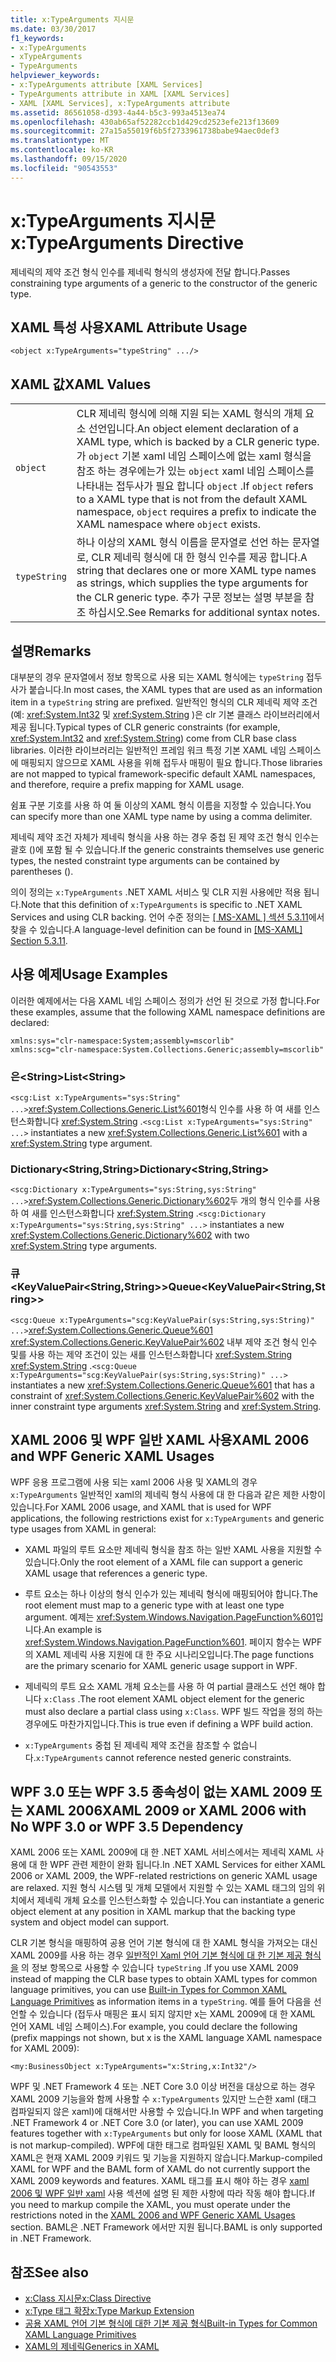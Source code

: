 ```yaml
---
title: x:TypeArguments 지시문
ms.date: 03/30/2017
f1_keywords:
- x:TypeArguments
- xTypeArguments
- TypeArguments
helpviewer_keywords:
- x:TypeArguments attribute [XAML Services]
- TypeArguments attribute in XAML [XAML Services]
- XAML [XAML Services], x:TypeArguments attribute
ms.assetid: 86561058-d393-4a44-b5c3-993a4513ea74
ms.openlocfilehash: 430ab65af52282ccb1d429cd2523efe213f13609
ms.sourcegitcommit: 27a15a55019f6b5f2733961738babe94aec0def3
ms.translationtype: MT
ms.contentlocale: ko-KR
ms.lasthandoff: 09/15/2020
ms.locfileid: "90543553"
---
```

# <a name="xtypearguments-directive"></a><span data-ttu-id="5db8e-102">x:TypeArguments 지시문</span><span class="sxs-lookup"><span data-stu-id="5db8e-102">x:TypeArguments Directive</span></span>

<span data-ttu-id="5db8e-103">제네릭의 제약 조건 형식 인수를 제네릭 형식의 생성자에 전달 합니다.</span><span class="sxs-lookup"><span data-stu-id="5db8e-103">Passes constraining type arguments of a generic to the constructor of the generic type.</span></span>

## <a name="xaml-attribute-usage"></a><span data-ttu-id="5db8e-104">XAML 특성 사용</span><span class="sxs-lookup"><span data-stu-id="5db8e-104">XAML Attribute Usage</span></span>

```xaml
<object x:TypeArguments="typeString" .../>
```

## <a name="xaml-values"></a><span data-ttu-id="5db8e-105">XAML 값</span><span class="sxs-lookup"><span data-stu-id="5db8e-105">XAML Values</span></span>

|||
|-|-|
|`object`|<span data-ttu-id="5db8e-106">CLR 제네릭 형식에 의해 지원 되는 XAML 형식의 개체 요소 선언입니다.</span><span class="sxs-lookup"><span data-stu-id="5db8e-106">An object element declaration of a XAML type, which is backed by a CLR generic type.</span></span> <span data-ttu-id="5db8e-107">가 `object` 기본 xaml 네임 스페이스에 없는 xaml 형식을 참조 하는 경우에는가 있는 `object` xaml 네임 스페이스를 나타내는 접두사가 필요 합니다 `object` .</span><span class="sxs-lookup"><span data-stu-id="5db8e-107">If `object` refers to a XAML type that is not from the default XAML namespace, `object` requires a prefix to indicate the XAML namespace where `object` exists.</span></span>|
|`typeString`|<span data-ttu-id="5db8e-108">하나 이상의 XAML 형식 이름을 문자열로 선언 하는 문자열로, CLR 제네릭 형식에 대 한 형식 인수를 제공 합니다.</span><span class="sxs-lookup"><span data-stu-id="5db8e-108">A string that declares one or more XAML type names as strings, which supplies the type arguments for the CLR generic type.</span></span> <span data-ttu-id="5db8e-109">추가 구문 정보는 설명 부분을 참조 하십시오.</span><span class="sxs-lookup"><span data-stu-id="5db8e-109">See Remarks for additional syntax notes.</span></span>|

## <a name="remarks"></a><span data-ttu-id="5db8e-110">설명</span><span class="sxs-lookup"><span data-stu-id="5db8e-110">Remarks</span></span>

<span data-ttu-id="5db8e-111">대부분의 경우 문자열에서 정보 항목으로 사용 되는 XAML 형식에는 `typeString` 접두사가 붙습니다.</span><span class="sxs-lookup"><span data-stu-id="5db8e-111">In most cases, the XAML types that are used as an information item in a `typeString` string are prefixed.</span></span> <span data-ttu-id="5db8e-112">일반적인 형식의 CLR 제네릭 제약 조건 (예: <xref:System.Int32> 및 <xref:System.String> )은 clr 기본 클래스 라이브러리에서 제공 됩니다.</span><span class="sxs-lookup"><span data-stu-id="5db8e-112">Typical types of CLR generic constraints (for example, <xref:System.Int32> and <xref:System.String>) come from CLR base class libraries.</span></span> <span data-ttu-id="5db8e-113">이러한 라이브러리는 일반적인 프레임 워크 특정 기본 XAML 네임 스페이스에 매핑되지 않으므로 XAML 사용을 위해 접두사 매핑이 필요 합니다.</span><span class="sxs-lookup"><span data-stu-id="5db8e-113">Those libraries are not mapped to typical framework-specific default XAML namespaces, and therefore, require a prefix mapping for XAML usage.</span></span>

<span data-ttu-id="5db8e-114">쉼표 구분 기호를 사용 하 여 둘 이상의 XAML 형식 이름을 지정할 수 있습니다.</span><span class="sxs-lookup"><span data-stu-id="5db8e-114">You can specify more than one XAML type name by using a comma delimiter.</span></span>

<span data-ttu-id="5db8e-115">제네릭 제약 조건 자체가 제네릭 형식을 사용 하는 경우 중첩 된 제약 조건 형식 인수는 괄호 ()에 포함 될 수 있습니다.</span><span class="sxs-lookup"><span data-stu-id="5db8e-115">If the generic constraints themselves use generic types, the nested constraint type arguments can be contained by parentheses ().</span></span>

<span data-ttu-id="5db8e-116">의이 정의는 `x:TypeArguments` .NET XAML 서비스 및 CLR 지원 사용에만 적용 됩니다.</span><span class="sxs-lookup"><span data-stu-id="5db8e-116">Note that this definition of `x:TypeArguments` is specific to .NET XAML Services and using CLR backing.</span></span> <span data-ttu-id="5db8e-117">언어 수준 정의는 [ \[ MS-XAML \] 섹션 5.3.11](/previous-versions/msp-n-p/ff650760(v=pandp.10))에서 찾을 수 있습니다.</span><span class="sxs-lookup"><span data-stu-id="5db8e-117">A language-level definition can be found in [\[MS-XAML\] Section 5.3.11](/previous-versions/msp-n-p/ff650760(v=pandp.10)).</span></span>

## <a name="usage-examples"></a><span data-ttu-id="5db8e-118">사용 예제</span><span class="sxs-lookup"><span data-stu-id="5db8e-118">Usage Examples</span></span>

<span data-ttu-id="5db8e-119">이러한 예제에서는 다음 XAML 네임 스페이스 정의가 선언 된 것으로 가정 합니다.</span><span class="sxs-lookup"><span data-stu-id="5db8e-119">For these examples, assume that the following XAML namespace definitions are declared:</span></span>

```xaml
xmlns:sys="clr-namespace:System;assembly=mscorlib"
xmlns:scg="clr-namespace:System.Collections.Generic;assembly=mscorlib"
```

### <a name="liststring"></a><span data-ttu-id="5db8e-120">은\<String></span><span class="sxs-lookup"><span data-stu-id="5db8e-120">List\<String></span></span>

<span data-ttu-id="5db8e-121">`<scg:List x:TypeArguments="sys:String" ...>`<xref:System.Collections.Generic.List%601>형식 인수를 사용 하 여 새를 인스턴스화합니다 <xref:System.String> .</span><span class="sxs-lookup"><span data-stu-id="5db8e-121">`<scg:List x:TypeArguments="sys:String" ...>` instantiates a new <xref:System.Collections.Generic.List%601> with a <xref:System.String> type argument.</span></span>

### <a name="dictionarystringstring"></a><span data-ttu-id="5db8e-122">Dictionary\<String,String></span><span class="sxs-lookup"><span data-stu-id="5db8e-122">Dictionary\<String,String></span></span>

<span data-ttu-id="5db8e-123">`<scg:Dictionary x:TypeArguments="sys:String,sys:String" ...>`<xref:System.Collections.Generic.Dictionary%602>두 개의 형식 인수를 사용 하 여 새를 인스턴스화합니다 <xref:System.String> .</span><span class="sxs-lookup"><span data-stu-id="5db8e-123">`<scg:Dictionary x:TypeArguments="sys:String,sys:String" ...>` instantiates a new <xref:System.Collections.Generic.Dictionary%602> with two <xref:System.String> type arguments.</span></span>

### <a name="queuekeyvaluepairstringstring"></a><span data-ttu-id="5db8e-124">큐<KeyValuePair\<String,String>></span><span class="sxs-lookup"><span data-stu-id="5db8e-124">Queue<KeyValuePair\<String,String>></span></span>

<span data-ttu-id="5db8e-125">`<scg:Queue x:TypeArguments="scg:KeyValuePair(sys:String,sys:String)" ...>`<xref:System.Collections.Generic.Queue%601> <xref:System.Collections.Generic.KeyValuePair%602> 내부 제약 조건 형식 인수 및를 사용 하는 제약 조건이 있는 새를 인스턴스화합니다 <xref:System.String> <xref:System.String> .</span><span class="sxs-lookup"><span data-stu-id="5db8e-125">`<scg:Queue x:TypeArguments="scg:KeyValuePair(sys:String,sys:String)" ...>` instantiates a new <xref:System.Collections.Generic.Queue%601> that has a constraint of <xref:System.Collections.Generic.KeyValuePair%602> with the inner constraint type arguments <xref:System.String> and <xref:System.String>.</span></span>

## <a name="xaml-2006-and-wpf-generic-xaml-usages"></a><span data-ttu-id="5db8e-126">XAML 2006 및 WPF 일반 XAML 사용</span><span class="sxs-lookup"><span data-stu-id="5db8e-126">XAML 2006 and WPF Generic XAML Usages</span></span>

<span data-ttu-id="5db8e-127">WPF 응용 프로그램에 사용 되는 xaml 2006 사용 및 XAML의 경우 `x:TypeArguments` 일반적인 xaml의 제네릭 형식 사용에 대 한 다음과 같은 제한 사항이 있습니다.</span><span class="sxs-lookup"><span data-stu-id="5db8e-127">For XAML 2006 usage, and XAML that is used for WPF applications, the following restrictions exist for `x:TypeArguments` and generic type usages from XAML in general:</span></span>

- <span data-ttu-id="5db8e-128">XAML 파일의 루트 요소만 제네릭 형식을 참조 하는 일반 XAML 사용을 지원할 수 있습니다.</span><span class="sxs-lookup"><span data-stu-id="5db8e-128">Only the root element of a XAML file can support a generic XAML usage that references a generic type.</span></span>

- <span data-ttu-id="5db8e-129">루트 요소는 하나 이상의 형식 인수가 있는 제네릭 형식에 매핑되어야 합니다.</span><span class="sxs-lookup"><span data-stu-id="5db8e-129">The root element must map to a generic type with at least one type argument.</span></span> <span data-ttu-id="5db8e-130">예제는 <xref:System.Windows.Navigation.PageFunction%601>입니다.</span><span class="sxs-lookup"><span data-stu-id="5db8e-130">An example is <xref:System.Windows.Navigation.PageFunction%601>.</span></span> <span data-ttu-id="5db8e-131">페이지 함수는 WPF의 XAML 제네릭 사용 지원에 대 한 주요 시나리오입니다.</span><span class="sxs-lookup"><span data-stu-id="5db8e-131">The page functions are the primary scenario for XAML generic usage support in WPF.</span></span>

- <span data-ttu-id="5db8e-132">제네릭의 루트 요소 XAML 개체 요소는를 사용 하 여 partial 클래스도 선언 해야 합니다 `x:Class` .</span><span class="sxs-lookup"><span data-stu-id="5db8e-132">The root element XAML object element for the generic must also declare a partial class using `x:Class`.</span></span> <span data-ttu-id="5db8e-133">WPF 빌드 작업을 정의 하는 경우에도 마찬가지입니다.</span><span class="sxs-lookup"><span data-stu-id="5db8e-133">This is true even if defining a WPF build action.</span></span>

- <span data-ttu-id="5db8e-134">`x:TypeArguments` 중첩 된 제네릭 제약 조건을 참조할 수 없습니다.</span><span class="sxs-lookup"><span data-stu-id="5db8e-134">`x:TypeArguments` cannot reference nested generic constraints.</span></span>

## <a name="xaml-2009-or-xaml-2006-with-no-wpf-30-or-wpf-35-dependency"></a><span data-ttu-id="5db8e-135">WPF 3.0 또는 WPF 3.5 종속성이 없는 XAML 2009 또는 XAML 2006</span><span class="sxs-lookup"><span data-stu-id="5db8e-135">XAML 2009 or XAML 2006 with No WPF 3.0 or WPF 3.5 Dependency</span></span>

<span data-ttu-id="5db8e-136">XAML 2006 또는 XAML 2009에 대 한 .NET XAML 서비스에서는 제네릭 XAML 사용에 대 한 WPF 관련 제한이 완화 됩니다.</span><span class="sxs-lookup"><span data-stu-id="5db8e-136">In .NET XAML Services for either XAML 2006 or XAML 2009, the WPF-related restrictions on generic XAML usage are relaxed.</span></span> <span data-ttu-id="5db8e-137">지원 형식 시스템 및 개체 모델에서 지원할 수 있는 XAML 태그의 임의 위치에서 제네릭 개체 요소를 인스턴스화할 수 있습니다.</span><span class="sxs-lookup"><span data-stu-id="5db8e-137">You can instantiate a generic object element at any position in XAML markup that the backing type system and object model can support.</span></span>

<span data-ttu-id="5db8e-138">CLR 기본 형식을 매핑하여 공용 언어 기본 형식에 대 한 XAML 형식을 가져오는 대신 XAML 2009를 사용 하는 경우 [일반적인 Xaml 언어 기본 형식에 대 한 기본 제공 형식을](types-for-primitives.md) 의 정보 항목으로 사용할 수 있습니다 `typeString` .</span><span class="sxs-lookup"><span data-stu-id="5db8e-138">If you use XAML 2009 instead of mapping the CLR base types to obtain XAML types for common language primitives, you can use [Built-in Types for Common XAML Language Primitives](types-for-primitives.md) as information items in a `typeString`.</span></span> <span data-ttu-id="5db8e-139">예를 들어 다음을 선언할 수 있습니다 (접두사 매핑은 표시 되지 않지만 x는 XAML 2009에 대 한 XAML 언어 XAML 네임 스페이스).</span><span class="sxs-lookup"><span data-stu-id="5db8e-139">For example, you could declare the following (prefix mappings not shown, but x is the XAML language XAML namespace for XAML 2009):</span></span>

```xaml
<my:BusinessObject x:TypeArguments="x:String,x:Int32"/>
```

<span data-ttu-id="5db8e-140">WPF 및 .NET Framework 4 또는 .NET Core 3.0 이상 버전을 대상으로 하는 경우 XAML 2009 기능을와 함께 사용할 수 `x:TypeArguments` 있지만 느슨한 xaml (태그 컴파일되지 않은 xaml)에 대해서만 사용할 수 있습니다.</span><span class="sxs-lookup"><span data-stu-id="5db8e-140">In WPF and when targeting .NET Framework 4 or .NET Core 3.0 (or later), you can use XAML 2009 features together with `x:TypeArguments` but only for loose XAML (XAML that is not markup-compiled).</span></span> <span data-ttu-id="5db8e-141">WPF에 대한 태그로 컴파일된 XAML 및 BAML 형식의 XAML은 현재 XAML 2009 키워드 및 기능을 지원하지 않습니다.</span><span class="sxs-lookup"><span data-stu-id="5db8e-141">Markup-compiled XAML for WPF and the BAML form of XAML do not currently support the XAML 2009 keywords and features.</span></span> <span data-ttu-id="5db8e-142">XAML 태그를 표시 해야 하는 경우 [xaml 2006 및 WPF 일반 xaml](#xaml-2006-and-wpf-generic-xaml-usages) 사용 섹션에 설명 된 제한 사항에 따라 작동 해야 합니다.</span><span class="sxs-lookup"><span data-stu-id="5db8e-142">If you need to markup compile the XAML, you must operate under the restrictions noted in the [XAML 2006 and WPF Generic XAML Usages](#xaml-2006-and-wpf-generic-xaml-usages) section.</span></span> <span data-ttu-id="5db8e-143">BAML은 .NET Framework 에서만 지원 됩니다.</span><span class="sxs-lookup"><span data-stu-id="5db8e-143">BAML is only supported in .NET Framework.</span></span>

## <a name="see-also"></a><span data-ttu-id="5db8e-144">참조</span><span class="sxs-lookup"><span data-stu-id="5db8e-144">See also</span></span>

- [<span data-ttu-id="5db8e-145">x:Class 지시문</span><span class="sxs-lookup"><span data-stu-id="5db8e-145">x:Class Directive</span></span>](xclass-directive.md)
- [<span data-ttu-id="5db8e-146">x:Type 태그 확장</span><span class="sxs-lookup"><span data-stu-id="5db8e-146">x:Type Markup Extension</span></span>](xtype-markup-extension.md)
- [<span data-ttu-id="5db8e-147">공용 XAML 언어 기본 형식에 대한 기본 제공 형식</span><span class="sxs-lookup"><span data-stu-id="5db8e-147">Built-in Types for Common XAML Language Primitives</span></span>](types-for-primitives.md)
- [<span data-ttu-id="5db8e-148">XAML의 제네릭</span><span class="sxs-lookup"><span data-stu-id="5db8e-148">Generics in XAML</span></span>](generics.md)
